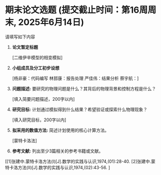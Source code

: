 # 期末论文选题 (提交截止时间：第16周周末, 2025年6月14日)

请填写如下内容

1. **论文暂定标题**
   
   [二维伊辛模型的相变模拟]

3. **小组成员及分工初步设想**
   
   [杨非豪：代码编写
   林郅康：报告处理
   严佳伟：结果分析
蔡宇航：]

5. **问题描述:** 要研究的物理问题是什么？其背后的物理背景和控制方程是什么？
   
   [填入简要问题描述，200字以内]

7. **研究目标:** 计划通过模拟得到什么结果？希望验证或探索什么物理现象？
   
   [填入研究目标，200字以内]

9. **拟采用的数值方法:** 简述计划使用的核心计算方法。
    
   [蒙特卡洛法]

11. **参考文献:** 列出至少3篇相关的参考书籍或文献。
    
   [[1]张建中.蒙特卡洛方法(Ⅰ)[J].数学的实践与认识,1974,(01):28-40.
   [2]张建中.蒙特卡洛方法(Ⅱ)[J].数学的实践与认识,1974,(02):43-56.
   ]
